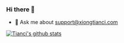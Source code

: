 ### Hi there 👋

- 💬 Ask me about support@xiongtianci.com


[![Tianci's github stats](https://github-readme-stats.vercel.app/api?username=tiancixiong&locale=cn&hide=contribs,prs&theme=vue)](https://github.com/anuraghazra/github-readme-stats)


<!--
**tiancixiong/tiancixiong** is a ✨ _special_ ✨ repository because its `README.md` (this file) appears on your GitHub profile.

Here are some ideas to get you started:

- 🔭 I’m currently working on ...
- 🌱 I’m currently learning ...
- 👯 I’m looking to collaborate on ...
- 🤔 I’m looking for help with ...
- 💬 Ask me about ...
- 📫 How to reach me: ...
- 😄 Pronouns: ...
- ⚡ Fun fact: ...
-->

